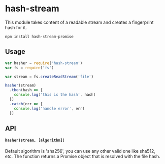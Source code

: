 # hash-stream

This module takes content of a readable stream
and creates a fingerprint hash for it.

```
npm install hash-stream-promise
```

## Usage

``` js
var hasher = require('hash-stream')
var fs = require('fs')

var stream = fs.createReadStream('file')

hasher(stream)
  .then(hash => {
    console.log('this is the hash', hash)
  })
  .catch(err => {
    console.log('handle error', err)
  })
```

## API
#### `hasher(stream, [algorithm])`
Default algorithm is 'sha256', you can use any other valid one like sha512, etc.
The function returns a Promise object that is resolved with the file hash.
